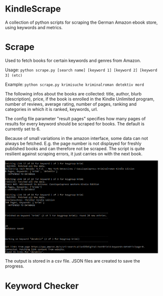 # KindleScrape
A collection of python scripts for scraping the German Amazon ebook store, using keywords and metrics.


# Scrape

Used to fetch books for certain keywords and genres from Amazon.

Usage: `python scrape.py [search name] [keyword 1] [keyword 2] [keyword 3] (etc)`

Example: `python scrape.py krimisuche kriminalroman detektiv mord`

The following infos about the books are collected: title, author, blurb (description), price, if the book is enrolled in the Kindle Unlimited program, number of reviews, average rating, number of pages, ranking and categories in which it is ranked, keywords, url.

The config file parameter "result pages" specifies how many pages of results for every keyword should be scraped for books. The default is currently set to 6.

Because of small variations in the amazon interface, some data can not always be fetched. E.g. the page number is not displayed for freshly published books and can therefore not be scraped. The script is quite resilient against scraping errors, it just carries on with the next book.

![example 1](https://github.com/LauraWartschinski/KindleScrape/blob/master/example.png)

The output is stored in a csv file. JSON files are created to save the progress.



# Keyword Checker
